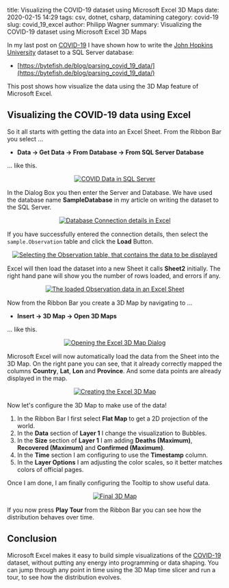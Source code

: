 title: Visualizing the COVID-19 dataset using Microsoft Excel 3D Maps
date: 2020-02-15 14:29
tags: csv, dotnet, csharp, datamining
category: covid-19
slug: covid_19_excel
author: Philipp Wagner
summary: Visualizing the COVID-19 dataset using Microsoft Excel 3D Maps

In my last post on [COVID-19] I have shown how to write the [John Hopkins University] dataset 
to a SQL Server database:

* [https://bytefish.de/blog/parsing_covid_19_data/](https://bytefish.de/blog/parsing_covid_19_data/)

This post shows how visualize the data using the 3D Map feature of Microsoft Excel.

## Visualizing the COVID-19 data using Excel ##

So it all starts with getting the data into an Excel Sheet. From the Ribbon Bar you select ...

* **Data -> Get Data -> From Database -> From SQL Server Database**

... like this.

<div style="display:flex; align-items:center; justify-content:center;margin-bottom:15px;">
    <a href="/static/images/blog/covid_19_excel/01_Excel_Get_SqlServer_Data.png">
        <img src="/static/images/blog/covid_19_excel/01_Excel_Get_SqlServer_Data.png" alt="COVID Data in SQL Server">
    </a>
</div>

In the Dialog Box you then enter the Server and Database. We have used the database name 
**SampleDatabase** in my article on writing the dataset to the SQL Server.

<div style="display:flex; align-items:center; justify-content:center;margin-bottom:15px;">
    <a href="/static/images/blog/covid_19_excel/02_Enter_SqlServer_Connection_Details.png">
        <img src="/static/images/blog/covid_19_excel/02_Enter_SqlServer_Connection_Details.png" alt="Database Connection details in Excel">
    </a>
</div>

If you have successfully entered the connection details, then select the ``sample.Observation`` 
table and click the **Load** Button.

<div style="display:flex; align-items:center; justify-content:center;margin-bottom:15px;">
    <a href="/static/images/blog/covid_19_excel/03_Select_And_Load_Table.png">
        <img src="/static/images/blog/covid_19_excel/03_Select_And_Load_Table.png" alt="Selecting the Observation table, that contains the data to be displayed">
    </a>
</div>

Excel will then load the dataset into a new Sheet it calls **Sheet2** initially. The right hand 
pane will show you the number of rows loaded, and errors if any.

<div style="display:flex; align-items:center; justify-content:center;margin-bottom:15px;">
    <a href="/static/images/blog/covid_19_excel/04_Loaded_Data_In_Sheet2.png">
        <img src="/static/images/blog/covid_19_excel/04_Loaded_Data_In_Sheet2.png" alt="The loaded Observation data in an Excel Sheet">
    </a>
</div>

Now from the Ribbon Bar you create a 3D Map by navigating to ...

* **Insert -> 3D Map -> Open 3D Maps**

... like this.

<div style="display:flex; align-items:center; justify-content:center;margin-bottom:15px;">
    <a href="/static/images/blog/covid_19_excel/05_Create_3D_Map.png">
        <img src="/static/images/blog/covid_19_excel/05_Create_3D_Map.png" alt="Opening the Excel 3D Map Dialog">
    </a>
</div>

Microsoft Excel will now automatically load the data from the Sheet into the 3D Map. On the 
right pane you can see, that it already correctly mapped the columns **Country**, **Lat**, 
**Lon** and **Province**. And some data points are already displayed in the map.

<div style="display:flex; align-items:center; justify-content:center;margin-bottom:15px;">
    <a href="/static/images/blog/covid_19_excel/06_Initial_3D_Map.png">
        <img src="/static/images/blog/covid_19_excel/06_Initial_3D_Map.png" alt="Creating the Excel 3D Map">
    </a>
</div>

Now let's configure the 3D Map to make use of the data! 

1. In the Ribbon Bar I first select **Flat Map** to get a 2D projection of the world.
2. In the **Data** section of **Layer 1** I change the visualization to Bubbles.
3. In the **Size** section of **Layer 1** I am adding **Deaths (Maximum)**, **Recovered (Maximum)** and **Confirmed (Maximum)**.
4. In the **Time** section I am configuring to use the **Timestamp** column.
5. In the **Layer Options** I am adjusting the color scales, so it better matches colors of official pages.

Once I am done, I am finally configuring the Tooltip to show useful data.

<div style="display:flex; align-items:center; justify-content:center;margin-bottom:15px;">
    <a href="/static/images/blog/covid_19_excel/07_Configured_Map.png">
        <img src="/static/images/blog/covid_19_excel/07_Configured_Map.png" alt="Final 3D Map">
    </a>
</div>

If you now press **Play Tour** from the Ribbon Bar you can see how the distribution behaves over time. 

## Conclusion ##

Microsoft Excel makes it easy to build simple visualizations of the [COVID-19] dataset, without putting 
any energy into programming or data shaping. You can jump through any point in time using the 3D Map time 
slicer and run a tour, to see how the distribution evolves.

[TinyCsvParser]: https://github.com/bytefish/TinyCsvParser
[John Hopkins University]: [https://systems.jhu.edu/]
[COVID-19]: https://en.wikipedia.org/wiki/2019-nCoV_acute_respiratory_disease